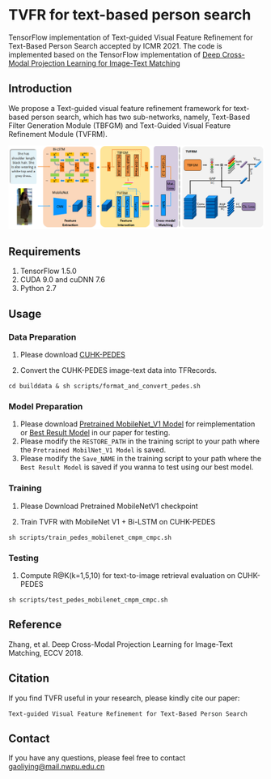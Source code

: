 # TVFR for text-based person search

TensorFlow implementation of Text-guided Visual Feature Refinement for Text-Based Person Search accepted by ICMR 2021.
The code is implemented based on the TensorFlow implementation of [Deep Cross-Modal Projection Learning for Image-Text Matching](https://github.com/YingZhangDUT/Cross-Modal-Projection-Learning)

## Introduction
We propose a Text-guided visual feature refinement framework for text-based person search, which has two sub-networks, namely, Text-Based Filter Generation Module (TBFGM) and Text-Guided Visual Feature Refinement Module (TVFRM).

![Architecture](fig_2.png "Cross-Modal Projection Learning")

## Requirements

1. TensorFlow 1.5.0
2. CUDA 9.0 and cuDNN 7.6
3. Python 2.7

## Usage

### Data Preparation
1. Please download [CUHK-PEDES](https://github.com/ShuangLI59/Person-Search-with-Natural-Language-Description)

2. Convert the CUHK-PEDES image-text data into TFRecords.
```
cd builddata & sh scripts/format_and_convert_pedes.sh
```

### Model Preparation

1. Please download [Pretrained MobileNet_V1 Model](https://drive.google.com/file/d/1VhVjR5jmXPZZeMeyULMQLEeok0wtFY-R/view?usp=sharing) for reimplementation or [Best Result Model](https://drive.google.com/file/d/1Ofw5ia_M-JYZD4EbIEC13Mp95KCGR9O8/view?usp=sharing) in our paper for testing.
2. Please modify the `RESTORE_PATH`  in the training script to your path where the `Pretrained MobilNet_V1 Model` is saved.
3. Please modify the `Save_NAME` in the training script to your path where the `Best Result Model` is saved if you wanna to test using our best model.

### Training

1. Please Download Pretrained MobileNetV1 checkpoint

2. Train TVFR with MobileNet V1 + Bi-LSTM on CUHK-PEDES
```
sh scripts/train_pedes_mobilenet_cmpm_cmpc.sh
```

### Testing
1. Compute R@K(k=1,5,10) for text-to-image retrieval evaluation on CUHK-PEDES
```
sh scripts/test_pedes_mobilenet_cmpm_cmpc.sh
```

## Reference

Zhang, et al. Deep Cross-Modal Projection Learning for Image-Text Matching, ECCV 2018.

## Citation
If you find TVFR useful in your research, please kindly cite our paper:
```
Text-guided Visual Feature Refinement for Text-Based Person Search
```

## Contact
If you have any questions, please feel free to contact gaoliying@mail.nwpu.edu.cn 
